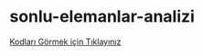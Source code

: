 # sonlu-elemanlar-analizi

[Kodları Görmek için Tıklayınız](https://github.com/itumekanik/sonlu-elemanlar-analizi/tree/master/SEA_Book)